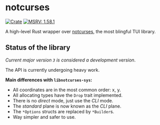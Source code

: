 # notcurses

[![Crate](https://img.shields.io/crates/v/notcurses.svg)](https://crates.io/crates/notcurses)
[![MSRV: 1.58.1](https://flat.badgen.net/badge/MSRV/1.58.1/purple)](https://blog.rust-lang.org/2022/01/20/Rust-1.58.1.html)
<!-- [![API](https://docs.rs/notcurses/badge.svg)](https://docs.rs/notcurses/) -->

A high-level Rust wrapper over [notcurses][0], the most blingful TUI library.

## Status of the library
*Current major version `3` is considered a development version*.

The API is currently undergoing heavy work.

**Main differences with `libnotcurses-sys`:**
- All coordinates are in the most common order: x, y.
- All allocating types have the `Drop` trait implemented.
- There is no *direct* mode, just use the *CLI* mode.
- The *standard* plane is now known as the *CLI* plane.
- The `*Options` structs are replaced by `*Builder`s.
- Way simpler and safer to use.

[0]:https://github.com/dankamongmen/notcurses
